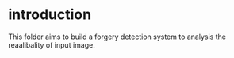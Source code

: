 # introduction
This folder aims to build a forgery detection system to analysis the reaalibality of input image.

